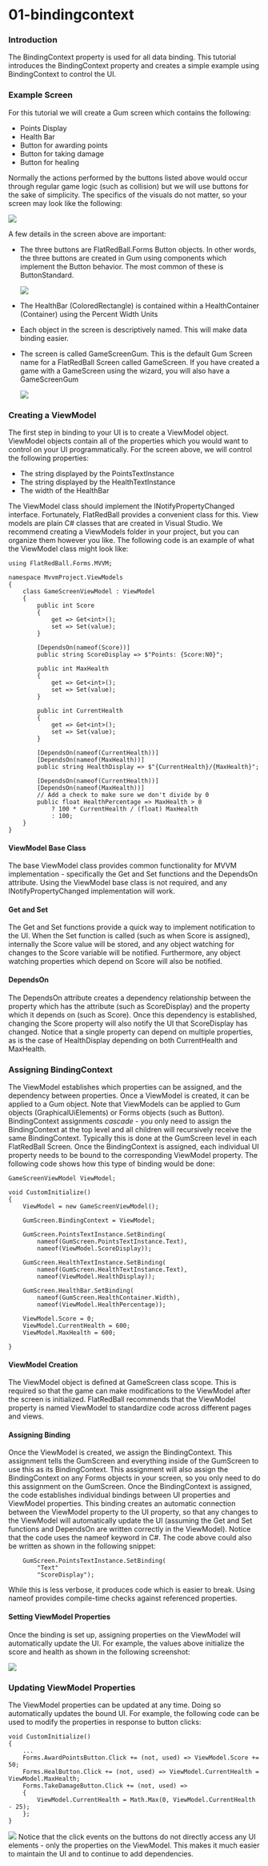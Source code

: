 # 01-bindingcontext

### Introduction

The BindingContext property is used for all data binding. This tutorial introduces the BindingContext property and creates a simple example using BindingContext to control the UI.

### Example Screen

For this tutorial we will create a Gum screen which contains the following:

* Points Display
* Health Bar
* Button for awarding points
* Button for taking damage
* Button for healing

Normally the actions performed by the buttons listed above would occur through regular game logic (such as collision) but we will use buttons for the sake of simplicity. The specifics of the visuals do not matter, so your screen may look like the following:

![](../../../../media/2020-08-img\_5f2ac2ffa2a12.png)

A few details in the screen above are important:

*   The three buttons are FlatRedBall.Forms Button objects. In other words, the three buttons are created in Gum using components which implement the Button behavior. The most common of these is ButtonStandard.

    ![](../../../../media/2023-08-img\_64d11c2da310a.png)
* The HealthBar (ColoredRectangle) is contained within a HealthContainer (Container) using the Percent Width Units
* Each object in the screen is descriptively named. This will make data binding easier.
*   The screen is called GameScreenGum. This is the default Gum Screen name for a FlatRedBall Screen called GameScreen. If you have created a game with a GameScreen using the wizard, you will also have a GameScreenGum

    ![](../../../../media/2022-01-img\_61d634c5ae081.png)

### Creating a ViewModel

The first step in binding to your UI is to create a ViewModel object. ViewModel objects contain all of the properties which you would want to control on your UI programmatically. For the screen above, we will control the following properties:

* The string displayed by the PointsTextInstance
* The string displayed by the HealthTextInstance
* The width of the HealthBar

The ViewModel class should implement the INotifyPropertyChanged interface. Fortunately, FlatRedBall provides a convenient class for this. View models are plain C# classes that are created in Visual Studio. We recommend creating a ViewModels folder in your project, but you can organize them however you like. The following code is an example of what the ViewModel class might look like:

```
using FlatRedBall.Forms.MVVM;

namespace MvvmProject.ViewModels
{
    class GameScreenViewModel : ViewModel
    {
        public int Score
        {
            get => Get<int>();
            set => Set(value);
        }

        [DependsOn(nameof(Score))]
        public string ScoreDisplay => $"Points: {Score:N0}";

        public int MaxHealth
        {
            get => Get<int>();
            set => Set(value);
        }

        public int CurrentHealth
        {
            get => Get<int>();
            set => Set(value);
        }

        [DependsOn(nameof(CurrentHealth))]
        [DependsOn(nameof(MaxHealth))]
        public string HealthDisplay => $"{CurrentHealth}/{MaxHealth}";

        [DependsOn(nameof(CurrentHealth))]
        [DependsOn(nameof(MaxHealth))]
        // Add a check to make sure we don't divide by 0
        public float HealthPercentage => MaxHealth > 0 
            ? 100 * CurrentHealth / (float) MaxHealth
            : 100;
    }
}
```

#### ViewModel Base Class

The base ViewModel class provides common functionality for MVVM implementation - specifically the Get and Set functions and the DependsOn attribute. Using the ViewModel base class is not required, and any INotifyPropertyChanged implementation will work.

#### Get and Set

The Get and Set functions provide a quick way to implement notification to the UI. When the Set function is called (such as when Score is assigned), internally the Score value will be stored, and any object watching for changes to the Score variable will be notified. Furthermore, any object watching properties which depend on Score will also be notified.

#### DependsOn

The DependsOn attribute creates a dependency relationship between the property which has the attribute (such as ScoreDisplay) and the property which it depends on (such as Score). Once this dependency is established, changing the Score property will also notify the UI that ScoreDisplay has changed. Notice that a single property can depend on multiple properties, as is the case of HealthDisplay depending on both CurrentHealth and MaxHealth.

### Assigning BindingContext

The ViewModel establishes which properties can be assigned, and the dependency between properties. Once a ViewModel is created, it can be applied to a Gum object. Note that ViewModels can be applied to Gum objects (GraphicalUiElements) or Forms objects (such as Button). BindingContext assignments _cascade_ - you only need to assign the BindingContext at the top level and all children will recursively receive the same BindingContext. Typically this is done at the GumScreen level in each FlatRedBall Screen. Once the BindingContext is assigned, each individual UI property needs to be bound to the corresponding ViewModel property. The following code shows how this type of binding would be done:

```
GameScreenViewModel ViewModel;

void CustomInitialize()
{
    ViewModel = new GameScreenViewModel();

    GumScreen.BindingContext = ViewModel;

    GumScreen.PointsTextInstance.SetBinding(
        nameof(GumScreen.PointsTextInstance.Text), 
        nameof(ViewModel.ScoreDisplay));

    GumScreen.HealthTextInstance.SetBinding(
        nameof(GumScreen.HealthTextInstance.Text), 
        nameof(ViewModel.HealthDisplay));

    GumScreen.HealthBar.SetBinding(
        nameof(GumScreen.HealthContainer.Width),
        nameof(ViewModel.HealthPercentage));

    ViewModel.Score = 0;
    ViewModel.CurrentHealth = 600;
    ViewModel.MaxHealth = 600;

}
```

#### ViewModel Creation

The ViewModel object is defined at GameScreen class scope. This is required so that the game can make modifications to the ViewModel after the screen is initialized. FlatRedBall recommends that the ViewModel property is named ViewModel to standardize code across different pages and views.

#### Assigning Binding

Once the ViewModel is created, we assign the BindingContext. This assignment tells the GumScreen and everything inside of the GumScreen to use this as its BindingContext. This assignment will also assign the BindingContext on any Forms objects in your screen, so you only need to do this assignment on the GumScreen. Once the BindingContext is assigned, the code establishes individual bindings between UI properties and ViewModel properties. This binding creates an automatic connection between the ViewModel property to the UI property, so that any changes to the ViewModel will automatically update the UI (assuming the Get and Set functions and DependsOn are written correctly in the ViewModel). Notice that the code uses the nameof keyword in C#. The code above could also be written as shown in the following snippet:

```
    GumScreen.PointsTextInstance.SetBinding(
        "Text" 
        "ScoreDisplay");
```

While this is less verbose, it produces code which is easier to break. Using nameof provides compile-time checks against referenced properties.

#### Setting ViewModel Properties

Once the binding is set up, assigning properties on the ViewModel will automatically update the UI. For example, the values above initialize the score and health as shown in the following screenshot:

![](../../../../media/2022-01-img\_61d6411c3f082.png)

### Updating ViewModel Properties

The ViewModel properties can be updated at any time. Doing so automatically updates the bound UI. For example, the following code can be used to modify the properties in response to button clicks:

```
void CustomInitialize()
{
    ...
    Forms.AwardPointsButton.Click += (not, used) => ViewModel.Score += 50;
    Forms.HealButton.Click += (not, used) => ViewModel.CurrentHealth = ViewModel.MaxHealth;
    Forms.TakeDamageButton.Click += (not, used) =>
    {
        ViewModel.CurrentHealth = Math.Max(0, ViewModel.CurrentHealth - 25);
    };
}
```

[![](../../../../media/2020-08-05\_18-21-02.gif)](../../../../media/2020-08-05\_18-21-02.gif) Notice that the click events on the buttons do not directly access any UI elements - only the properties on the ViewModel. This makes it much easier to maintain the UI and to continue to add dependencies. &#x20;

